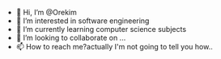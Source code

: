- 👋 Hi, I’m @Orekim
- 👀 I’m interested in software engineering
- 🌱 I’m currently learning computer science subjects
- 💞️ I’m looking to collaborate on ...
- 📫 How to reach me?actually I'm not going to tell you how..

<!---
Orekim/Orekim is a ✨ special ✨ repository because its `README.md` (this file) appears on your GitHub profile.
You can click the Preview link to take a look at your changes.
--->
